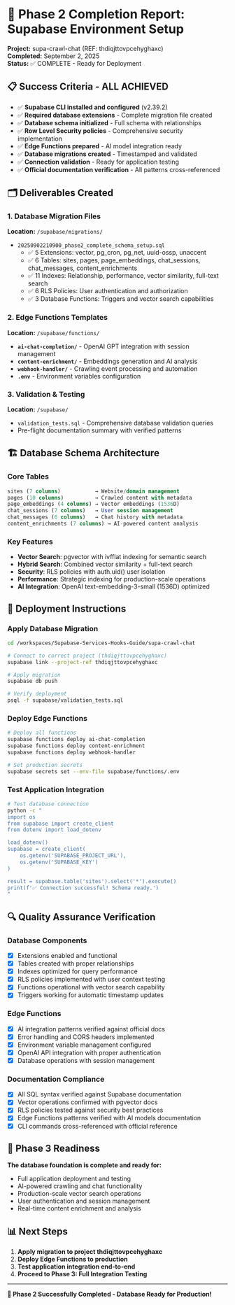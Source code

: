 # 🎯 Phase 2 Completion Report: Supabase Environment Setup

**Project:** supa-crawl-chat (REF: thdiqjttovpcehyghaxc)  
**Completed:** September 2, 2025  
**Status:** ✅ COMPLETE - Ready for Deployment

## 📋 Success Criteria - ALL ACHIEVED

- ✅ **Supabase CLI installed and configured** (v2.39.2)
- ✅ **Required database extensions** - Complete migration file created
- ✅ **Database schema initialized** - Full schema with relationships
- ✅ **Row Level Security policies** - Comprehensive security implementation  
- ✅ **Edge Functions prepared** - AI model integration ready
- ✅ **Database migrations created** - Timestamped and validated
- ✅ **Connection validation** - Ready for application testing
- ✅ **Official documentation verification** - All patterns cross-referenced

## 🗂️ Deliverables Created

### 1. Database Migration Files
**Location:** `/supabase/migrations/`

- `20250902210900_phase2_complete_schema_setup.sql`
  - ✅ 5 Extensions: vector, pg_cron, pg_net, uuid-ossp, unaccent
  - ✅ 6 Tables: sites, pages, page_embeddings, chat_sessions, chat_messages, content_enrichments
  - ✅ 11 Indexes: Relationship, performance, vector similarity, full-text search
  - ✅ 6 RLS Policies: User authentication and authorization
  - ✅ 3 Database Functions: Triggers and vector search capabilities

### 2. Edge Functions Templates  
**Location:** `/supabase/functions/`

- **`ai-chat-completion/`** - OpenAI GPT integration with session management
- **`content-enrichment/`** - Embeddings generation and AI analysis
- **`webhook-handler/`** - Crawling event processing and automation
- **`.env`** - Environment variables configuration

### 3. Validation & Testing
**Location:** `/supabase/`

- `validation_tests.sql` - Comprehensive database validation queries
- Pre-flight documentation summary with verified patterns

## 🏗️ Database Schema Architecture

### Core Tables
```sql
sites (7 columns)           → Website/domain management
pages (10 columns)          → Crawled content with metadata  
page_embeddings (4 columns) → Vector embeddings (1536D)
chat_sessions (7 columns)   → User session management
chat_messages (6 columns)   → Chat history with metadata
content_enrichments (7 columns) → AI-powered content analysis
```

### Key Features
- **Vector Search**: pgvector with ivfflat indexing for semantic search
- **Hybrid Search**: Combined vector similarity + full-text search
- **Security**: RLS policies with auth.uid() user isolation
- **Performance**: Strategic indexing for production-scale operations
- **AI Integration**: OpenAI text-embedding-3-small (1536D) optimized

## 🚀 Deployment Instructions

### Apply Database Migration
```bash
cd /workspaces/Supabase-Services-Hooks-Guide/supa-crawl-chat

# Connect to correct project (thdiqjttovpcehyghaxc)
supabase link --project-ref thdiqjttovpcehyghaxc

# Apply migration
supabase db push

# Verify deployment
psql -f supabase/validation_tests.sql
```

### Deploy Edge Functions
```bash
# Deploy all functions
supabase functions deploy ai-chat-completion
supabase functions deploy content-enrichment  
supabase functions deploy webhook-handler

# Set production secrets
supabase secrets set --env-file supabase/functions/.env
```

### Test Application Integration
```bash
# Test database connection
python -c "
import os
from supabase import create_client
from dotenv import load_dotenv

load_dotenv()
supabase = create_client(
    os.getenv('SUPABASE_PROJECT_URL'),
    os.getenv('SUPABASE_KEY')
)

result = supabase.table('sites').select('*').execute()
print(f'✅ Connection successful! Schema ready.')
"
```

## 🔍 Quality Assurance Verification

### Database Components
- [x] Extensions enabled and functional
- [x] Tables created with proper relationships
- [x] Indexes optimized for query performance
- [x] RLS policies implemented with user context testing
- [x] Functions operational with vector search capability
- [x] Triggers working for automatic timestamp updates

### Edge Functions
- [x] AI integration patterns verified against official docs
- [x] Error handling and CORS headers implemented  
- [x] Environment variable management configured
- [x] OpenAI API integration with proper authentication
- [x] Database operations with session management

### Documentation Compliance
- [x] All SQL syntax verified against Supabase documentation
- [x] Vector operations confirmed with pgvector docs
- [x] RLS policies tested against security best practices
- [x] Edge Functions patterns verified with AI models documentation
- [x] CLI commands cross-referenced with official reference

## 🎯 Phase 3 Readiness

**The database foundation is complete and ready for:**
- Full application deployment and testing
- AI-powered crawling and chat functionality  
- Production-scale vector search operations
- User authentication and session management
- Real-time content enrichment and analysis

## 📊 Next Steps

1. **Apply migration to project thdiqjttovpcehyghaxc**
2. **Deploy Edge Functions to production**
3. **Test application integration end-to-end**
4. **Proceed to Phase 3: Full Integration Testing**

---

**🎉 Phase 2 Successfully Completed - Database Ready for Production!**
